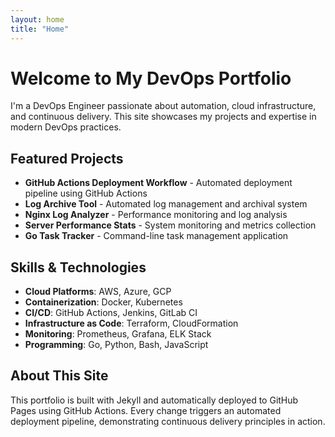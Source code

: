 ```yaml
---
layout: home
title: "Home"
---
```


# Welcome to My DevOps Portfolio

I'm a DevOps Engineer passionate about automation, cloud infrastructure, and continuous delivery. This site showcases my projects and expertise in modern DevOps practices.

## Featured Projects

- **GitHub Actions Deployment Workflow** - Automated deployment pipeline using GitHub Actions
- **Log Archive Tool** - Automated log management and archival system  
- **Nginx Log Analyzer** - Performance monitoring and log analysis
- **Server Performance Stats** - System monitoring and metrics collection
- **Go Task Tracker** - Command-line task management application

## Skills & Technologies

- **Cloud Platforms**: AWS, Azure, GCP
- **Containerization**: Docker, Kubernetes
- **CI/CD**: GitHub Actions, Jenkins, GitLab CI
- **Infrastructure as Code**: Terraform, CloudFormation
- **Monitoring**: Prometheus, Grafana, ELK Stack
- **Programming**: Go, Python, Bash, JavaScript

## About This Site

This portfolio is built with Jekyll and automatically deployed to GitHub Pages using GitHub Actions. Every change triggers an automated deployment pipeline, demonstrating continuous delivery principles in action.
